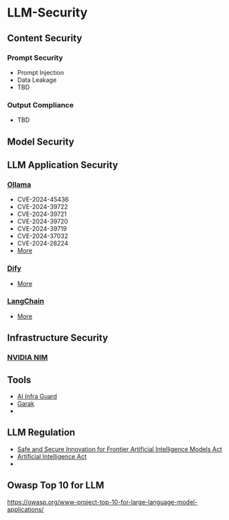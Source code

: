 # LLM-Security

## Content Security

### Prompt Security

- Prompt Injection
- Data Leakage
- TBD

### Output Compliance

- TBD

## Model Security

## LLM Application Security

### [Ollama](https://github.com/ollama/ollama)

- CVE-2024-45436
- CVE-2024-39722
- CVE-2024-39721
- CVE-2024-39720
- CVE-2024-39719
- CVE-2024-37032
- CVE-2024-28224
- [More](https://cve.mitre.org/cgi-bin/cvekey.cgi?keyword=ollama)

### [Dify](https://github.com/langgenius/dify)

- [More](https://cve.mitre.org/cgi-bin/cvekey.cgi?keyword=dify)

### [LangChain](https://github.com/langchain-ai/langchain)

- [More](https://cve.mitre.org/cgi-bin/cvekey.cgi?keyword=langchain)

## Infrastructure Security

### [NVIDIA NIM](https://docs.nvidia.com/nim/large-language-models/latest/introduction.html)

## Tools

- [AI Infra Guard](https://github.com/Tencent/AI-Infra-Guard)
- [Garak](https://github.com/NVIDIA/garak)
- 

## LLM Regulation

- [Safe and Secure Innovation for Frontier Artificial Intelligence Models Act](https://en.wikipedia.org/wiki/Safe_and_Secure_Innovation_for_Frontier_Artificial_Intelligence_Models_Act)
- [Artificial Intelligence Act](https://eur-lex.europa.eu/legal-content/EN/TXT/?uri=CELEX%3A32024R1689)
- 

## Owasp Top 10 for LLM

https://owasp.org/www-project-top-10-for-large-language-model-applications/

